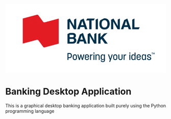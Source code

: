 ![Heading](https://github.com/francoisrob/ATM/blob/master/bank_logo.png)

# Banking Desktop Application

This is a graphical desktop banking application built purely using the Python programming language 
